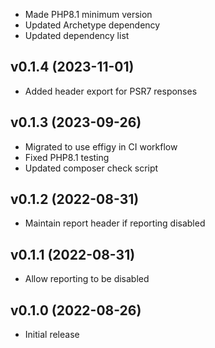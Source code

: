 * Made PHP8.1 minimum version
* Updated Archetype dependency
* Updated dependency list

## v0.1.4 (2023-11-01)
* Added header export for PSR7 responses

## v0.1.3 (2023-09-26)
* Migrated to use effigy in CI workflow
* Fixed PHP8.1 testing
* Updated composer check script

## v0.1.2 (2022-08-31)
* Maintain report header if reporting disabled

## v0.1.1 (2022-08-31)
* Allow reporting to be disabled

## v0.1.0 (2022-08-26)
* Initial release
